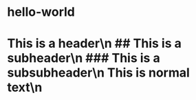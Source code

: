 # hello-world
# This is a header\n ## This is a subheader\n ### This is a subsubheader\n This is normal text\n 
